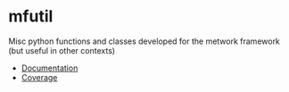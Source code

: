 # mfutil

Misc python functions and classes developed for the metwork framework (but useful in other contexts)

- [Documentation](https://metwork-framework.org/pub/misc/mfutil/doc/)
- [Coverage](https://metwork-framework.org/pub/misc/mfutil/coverage/)

